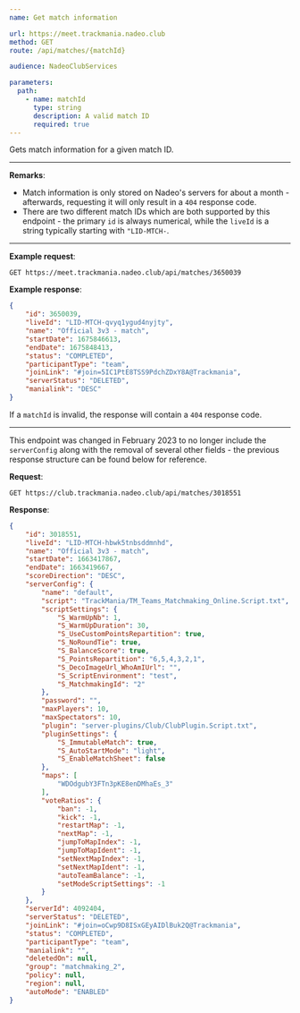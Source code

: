 ```yaml
---
name: Get match information

url: https://meet.trackmania.nadeo.club
method: GET
route: /api/matches/{matchId}

audience: NadeoClubServices

parameters:
  path:
    - name: matchId
      type: string
      description: A valid match ID
      required: true
---
```


Gets match information for a given match ID.

---

**Remarks**:
- Match information is only stored on Nadeo's servers for about a month - afterwards, requesting it will only result in a `404` response code.
- There are two different match IDs which are both supported by this endpoint - the primary `id` is always numerical, while the `liveId` is a string typically starting with `"LID-MTCH-`.

---

**Example request**:
```plain
GET https://meet.trackmania.nadeo.club/api/matches/3650039
```

**Example response**:
```json
{
    "id": 3650039,
    "liveId": "LID-MTCH-qvyq1ygud4nyjty",
    "name": "Official 3v3 - match",
    "startDate": 1675846613,
    "endDate": 1675848413,
    "status": "COMPLETED",
    "participantType": "team",
    "joinLink": "#join=5IC1PtE8TSS9PdchZDxY8A@Trackmania",
    "serverStatus": "DELETED",
    "manialink": "DESC"
}
```

If a `matchId` is invalid, the response will contain a `404` response code.

---

This endpoint was changed in February 2023 to no longer include the `serverConfig` along with the removal of several other fields - the previous response structure can be found below for reference.

**Request**:
```plain
GET https://club.trackmania.nadeo.club/api/matches/3018551
```

**Response**:
```json
{
    "id": 3018551,
    "liveId": "LID-MTCH-hbwk5tnbsddmnhd",
    "name": "Official 3v3 - match",
    "startDate": 1663417867,
    "endDate": 1663419667,
    "scoreDirection": "DESC",
    "serverConfig": {
        "name": "default",
        "script": "TrackMania/TM_Teams_Matchmaking_Online.Script.txt",
        "scriptSettings": {
            "S_WarmUpNb": 1,
            "S_WarmUpDuration": 30,
            "S_UseCustomPointsRepartition": true,
            "S_NoRoundTie": true,
            "S_BalanceScore": true,
            "S_PointsRepartition": "6,5,4,3,2,1",
            "S_DecoImageUrl_WhoAmIUrl": "",
            "S_ScriptEnvironment": "test",
            "S_MatchmakingId": "2"
        },
        "password": "",
        "maxPlayers": 10,
        "maxSpectators": 10,
        "plugin": "server-plugins/Club/ClubPlugin.Script.txt",
        "pluginSettings": {
            "S_ImmutableMatch": true,
            "S_AutoStartMode": "light",
            "S_EnableMatchSheet": false
        },
        "maps": [
            "WDOdgubY3FTn3pKE8enDMhaEs_3"
        ],
        "voteRatios": {
            "ban": -1,
            "kick": -1,
            "restartMap": -1,
            "nextMap": -1,
            "jumpToMapIndex": -1,
            "jumpToMapIdent": -1,
            "setNextMapIndex": -1,
            "setNextMapIdent": -1,
            "autoTeamBalance": -1,
            "setModeScriptSettings": -1
        }
    },
    "serverId": 4092404,
    "serverStatus": "DELETED",
    "joinLink": "#join=oCwp9D8ISxGEyAIDlBuk2Q@Trackmania",
    "status": "COMPLETED",
    "participantType": "team",
    "manialink": "",
    "deletedOn": null,
    "group": "matchmaking_2",
    "policy": null,
    "region": null,
    "autoMode": "ENABLED"
}
```
